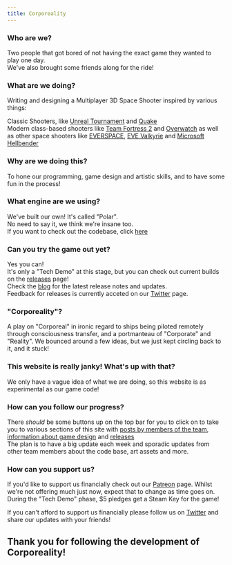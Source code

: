 ```yaml
---
title: Corporeality
---
```

### Who are we?

Two people that got bored of not having the exact game they wanted to play one day.  
We've also brought some friends along for the ride!

### What are we doing?

Writing and designing a Multiplayer 3D Space Shooter inspired by various things:

Classic Shooters, like [Unreal Tournament](https://en.wikipedia.org/wiki/Unreal_Tournament) and [Quake](https://en.wikipedia.org/wiki/Quake_(series))  
Modern class-based shooters like [Team Fortress 2](https://en.wikipedia.org/wiki/Team_Fortress_2) and [Overwatch](https://en.wikipedia.org/wiki/Overwatch_(video_game))  
as well as other space shooters like [EVERSPACE](https://everspace-game.com/), [EVE Valkyrie](https://www.evevalkyrie.com/) and [Microsoft Hellbender](https://en.wikipedia.org/wiki/Hellbender_(video_game))

### Why are we doing this?

To hone our programming, game design and artistic skills, and to have some fun in the process!

### What engine are we using?

We've built our own! It's called "Polar".  
No need to say it, we think we're insane too.  
If you want to check out the codebase, click [here](https://github.com/polar-engine/polar)

### Can you try the game out yet?

Yes you can!  
It's only a "Tech Demo" at this stage, but you can check out current builds on the [releases](https://github.com/corporeality-space/release/releases) page!  
Check the [blog](/blog) for the latest release notes and updates.  
Feedback for releases is currently acceted on our [Twitter](https://twitter.com/corporealty_dev) page.

### "Corporeality"?

A play on "Corporeal" in ironic regard to ships being piloted remotely through consciousness transfer, and a portmanteau of "Corporate" and "Reality". We bounced around a few ideas, but we just kept circling back to it, and it stuck!

### This website is really janky! What's up with that?

We only have a vague idea of what we are doing, so this website is as experimental as our game code! <br>

### How can you follow our progress?

There *should* be some buttons up on the top bar for you to click on to take you to various sections of this site with [posts by members of the team](/blog), [information about game design](/design) and [releases](https://github.com/corporeality-space/release/releases)  
The plan is to have a big update each week and sporadic updates from other team members about the code base, art assets and more.  

### How can you support us?

If you'd like to support us financially check out our [Patreon](https://partreon.com/mileskjeller) page. Whilst we're not offering much just now, expect that to change as time goes on.  
During the "Tech Demo" phase, $5 pledges get a Steam Key for the game!  

If you can't afford to support us financially please follow us on [Twitter](https://twitter.com/corporealty_dev) and share our updates with your friends!



## Thank you for following the development of Corporeality!

